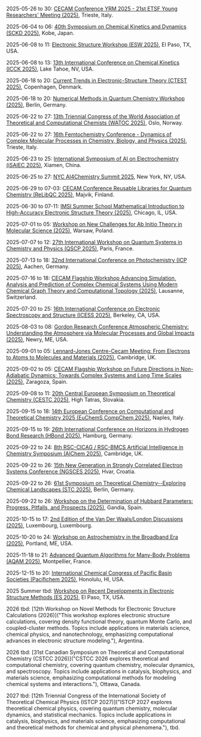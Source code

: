 2025-05-26 to 30: [CECAM Conference YRM 2025 - 21st ETSF Young Researchers\' Meeting (2025)](https://cecam.org/workshop-details/yrm-2025-21st-etsf-young-researchers-meeting-1430 "YRM 2025 focuses on computational quantum chemistry, covering electronic structure methods and excited-state dynamics. Topics include density functional theory, time-dependent simulations, and applications in materials and photochemistry, emphasizing young researchers’ contributions to quantum chemical modeling."), Trieste, Italy.

2025-06-04 to 06: [40th Symposium on Chemical Kinetics and Dynamics (SCKD 2025)](http://sckd.jp/40Kobe/index_e.php "SCKD 2025 explores chemical kinetics and dynamics, focusing on reaction mechanisms, quantum chemistry, and molecular dynamics. Topics include transition state theory, photochemical reactions, and applications in catalysis, emphasizing computational and experimental kinetic studies."), Kobe, Japan.

2025-06-08 to 11: [Electronic Structure Workshop (ESW 2025)](https://www.utep.edu/science/electronic-structure-workshop/ "ESW 2025 focuses on electronic structure, covering density functional theory, many-body methods, and quantum Monte Carlo. Topics include electronic correlations, excited states, and applications in materials and nanotechnology, emphasizing computational quantum chemistry advancements."), El Paso, TX, USA.

2025-06-08 to 13: [13th International Conference on Chemical Kinetics (ICCK 2025)](https://icck2025.lbl.gov "ICCK 2025 focuses on chemical kinetics, covering reaction mechanisms, computational kinetics, and experimental techniques. Topics include combustion, atmospheric chemistry, and catalysis, with applications in energy and environmental science, emphasizing kinetic modeling advancements."), Lake Tahoe, NV, USA.

2025-06-18 to 20: [Current Trends in Electronic-Structure Theory (CTEST 2025)](https://ctest2025.com "CTEST 2025 focuses on electronic-structure theory, covering density functional theory, many-body perturbation theory, and quantum Monte Carlo. Topics include correlated systems, excited states, and applications in materials and molecules, emphasizing computational quantum chemistry advancements."), Copenhagen, Denmark.

2025-06-18 to 20: [Numerical Methods in Quantum Chemistry Workshop (2025)](https://mrchemsoft.no/nmqc-2025/ "This workshop focuses on numerical methods in quantum chemistry, covering wavefunction methods, density functional theory, and high-performance computing. Topics include molecular dynamics, excited-state calculations, and applications in catalysis, emphasizing computational efficiency and accuracy."), Berlin, Germany.

2025-06-22 to 27: [13th Triennial Congress of the World Association of Theoretical and Computational Chemists (WATOC 2025)](http://watoc2025.no "WATOC 2025 explores theoretical and computational chemistry, covering quantum chemistry, molecular dynamics, and electronic structure methods. Topics include reaction mechanisms, materials design, and applications in catalysis and biology, emphasizing computational advancements in chemical sciences."), Oslo, Norway.

2025-06-22 to 27: [16th Femtochemistry Conference - Dynamics of Complex Molecular Processes in Chemistry, Biology, and Physics (2025)](https://indico.elettra.eu/event/44/ "This conference focuses on femtochemistry, covering ultrafast molecular dynamics, time-resolved spectroscopy, and photochemical reactions. Topics include electron transfer, protein dynamics, and applications in biophysics and materials, emphasizing experimental and computational ultrafast chemistry."), Trieste, Italy.

2025-06-23 to 25: [International Symposium of AI on Electrochemistry (iSAIEC 2025)](https://ai4ec.ac.cn/zh/event/isaiec_2025 "iSAIEC 2025 focuses on AI in electrochemistry, covering machine learning for reaction prediction, electrode design, and electrochemical modeling. Topics include battery optimization, electrocatalysis, and applications in energy storage, emphasizing AI-driven electrochemical advancements."), Xiamen, China.

2025-06-25 to 27: [NYC AI4Chemistry Summit 2025](https://wp.nyu.edu/sccpc/nyc-ai4chemistry-summit/ "This summit focuses on AI in chemistry, covering machine learning for molecular design, reaction prediction, and spectroscopy. Topics include generative models, quantum chemistry integration, and applications in drug discovery, emphasizing AI-driven chemical innovation and computation."), New York, NY, USA.

2025-06-29 to 07-03: [CECAM Conference Reusable Libraries for Quantum Chemistry (ReLibQC 2025)](https://helsinki.fi/en/conferences/reusable-libraries-quantum-chemistry-2025 "ReLibQC 2025 focuses on reusable quantum chemistry libraries, covering software frameworks, electronic structure calculations, and high-performance computing. Topics include modular code design, applications in molecular modeling, emphasizing open-source tools for quantum chemical simulations."), Majvik, Finland.

2025-06-30 to 07-11: [IMSI Summer School Mathematical Introduction to High-Accuracy Electronic Structure Theory (2025)](https://imsi.institute/activities/mathematical-introduction-to-high-accuracy-electronic-structure-theory/ "This summer school focuses on high-accuracy electronic structure theory, covering quantum Monte Carlo, coupled-cluster methods, and density functional theory. Topics include molecular simulations, materials properties, and applications in chemistry, emphasizing rigorous computational methods."), Chicago, IL, USA.

2025-07-01 to 05: [Workshop on New Challenges for Ab Initio Theory in Molecular Science (2025)](https://ncaitms.chem.uw.edu.pl/en/ "This workshop explores ab initio methods in quantum chemistry, covering coupled-cluster methods, quantum Monte Carlo, and electronic correlations. Topics include molecular spectroscopy, reaction mechanisms, and applications in materials, emphasizing high-precision computational chemistry techniques."), Warsaw, Poland.

2025-07-07 to 12: [27th International Workshop on Quantum Systems in Chemistry and Physics (QSCP 2025)](https://qscpxxvii.sciencesconf.org "QSCP 2025 explores quantum systems in chemistry and physics, covering electronic structure, molecular dynamics, and quantum Monte Carlo. Topics include reaction mechanisms, spectroscopy, and applications in materials and biophysics, emphasizing computational and theoretical quantum chemistry."), Paris, France.

2025-07-13 to 18: [32nd International Conference on Photochemistry (ICP 2025)](https://icp2025.de "ICP 2025 focuses on photochemistry, covering photoinduced reactions, excited-state dynamics, and time-resolved spectroscopy. Topics include photocatalysis, solar energy conversion, and applications in biology and materials, emphasizing experimental and computational photochemical research."), Aachen, Germany.

2025-07-16 to 18: [CECAM Flagship Workshop Advancing Simulation, Analysis and Prediction of Complex Chemical Systems Using Modern Chemical Graph Theory and Computational Topology (2025)](https://cecam.org/workshop-details/advancing-simulation-analysis-and-prediction-of-complex-chemical-systems-using-modern-chemical-graph-theory-and-computational-topology-1389 "This workshop focuses on chemical graph theory and computational topology, covering molecular graphs, topological descriptors, and complex system simulations. Topics include reaction networks, materials design, and applications in drug discovery, emphasizing advanced computational chemistry methods."), Lausanne, Switzerland.

2025-07-20 to 25: [16th International Conference on Electronic Spectroscopy and Structure (ICESS 2025)](https://icess-16.lbl.gov "ICESS 2025 focuses on electronic spectroscopy and structure, covering X-ray spectroscopy, photoelectron spectroscopy, and electronic properties. Topics include materials characterization, surface science, and applications in catalysis and nanotechnology, emphasizing experimental and computational spectroscopy techniques."), Berkeley, CA, USA.

2025-08-03 to 08: [Gordon Research Conference Atmospheric Chemistry: Understanding the Atmosphere via Molecular Processes and Global Impacts (2025)](https://grc.org/atmospheric-chemistry-conference/2025/ "This conference focuses on atmospheric chemistry, covering molecular reactions, aerosol dynamics, and climate impacts. Topics include photochemical processes, air quality modeling, and applications in environmental science, emphasizing experimental and computational atmospheric chemical research."), Newry, ME, USA.

2025-09-01 to 05: [Lennard-Jones Centre-Cecam Meeting: From Electrons to Atoms to Molecules and Materials (2025)](https://ljc.group.cam.ac.uk/dft-2025 "This meeting explores computational chemistry, covering density functional theory, molecular dynamics, and electronic structure. Topics include applications in catalysis, materials design, and biophysics, emphasizing computational methods for modeling chemical systems from electrons to macroscopic materials."), Cambridge, UK.

2025-09-02 to 05: [CECAM Flagship Workshop on Future Directions in Non-Adiabatic Dynamics: Towards Complex Systems and Long Time Scales (2025)](https://cecam.org/workshop-details/future-directions-in-non-adiabatic-dynamics-towards-complex-systems-and-long-time-scales-1413 "This workshop explores non-adiabatic dynamics, covering excited-state dynamics, electron-nuclear coupling, and time-dependent quantum methods. Topics include applications in photochemistry, materials science, and biophysics, emphasizing computational advances for long-timescale and complex chemical systems."), Zaragoza, Spain.

2025-09-08 to 11: [20th Central European Symposium on Theoretical Chemistry (CESTC 2025)](https://cestc2025.fchpt.stuba.sk "CESTC 2025 focuses on theoretical chemistry, covering quantum chemistry, molecular dynamics, and computational spectroscopy. Topics include applications in catalysis, drug design, and materials science, emphasizing computational methods for understanding chemical systems and reactions."), High Tatras, Slovakia.

2025-09-15 to 18: [14th European Conference on Computational and Theoretical Chemistry 2025 (EuChemS CompChem 2025)](https://eucompchem2025.unina.it "EuChemS CompChem 2025 focuses on computational chemistry, covering quantum chemistry, molecular dynamics, and cheminformatics. Topics include applications in drug discovery, catalysis, and materials science, emphasizing computational methods for modeling chemical systems and reactions."), Naples, Italy.

2025-09-15 to 19: [26th International Conference on Horizons in Hydrogen Bond Research (HBond 2025)](https://hbond2025.desy.de "HBond 2025 focuses on hydrogen bond research, covering molecular interactions, spectroscopy, and computational modeling. Topics include applications in biophysics, materials science, and chemical dynamics, emphasizing experimental and theoretical studies of hydrogen-bonded systems and their properties."), Hamburg, Germany.

2025-09-22 to 24: [8th RSC-CICAG / RSC-BMCS Artificial Intelligence in Chemistry Symposium (AIChem 2025)](https://rscbmcs.org/events/aichem8/ "AIChem 2025 explores AI in chemistry, covering machine learning for molecular design, reaction prediction, and cheminformatics. Topics include applications in drug discovery, materials science, and synthetic chemistry, emphasizing computational AI methods for chemical research and innovation."), Cambridge, UK.

2025-09-22 to 26: [15th New Generation in Strongly Correlated Electron Systems Conference (NGSCES 2025)](https://sites.google.com/view/ngsces2025/ "NGSCES 2025 explores strongly correlated electron systems, covering quantum Monte Carlo, dynamical mean-field theory, and topological phases. Topics include applications in superconductivity, magnetism, and quantum materials, emphasizing computational and theoretical studies of electron correlations."), Hvar, Croatia.

2025-09-22 to 26: [61st Symposium on Theoretical Chemistry--Exploring Chemical Landscapes (STC 2025)](https://bcp.fu-berlin.de/en/stc2025 "STC 2025 explores theoretical chemistry, covering potential energy surfaces, reaction dynamics, and quantum chemistry. Topics include applications in catalysis, photochemistry, and materials science, emphasizing computational methods for mapping and understanding chemical reaction landscapes."), Berlin, Germany.

2025-09-22 to 26: [Workshop on the Determination of Hubbard Parameters: Progress, Pitfalls, and Prospects (2025)](https://sites.google.com/view/hubbard-workshop-2025/home "This workshop explores Hubbard model parameters, covering computational methods, electronic structure, and strongly correlated systems. Topics include applications in high-Tc superconductors, quantum materials, and magnetism, emphasizing computational and theoretical approaches to Hubbard parameter determination."), Gandia, Spain.

2025-10-15 to 17: [2nd Edition of the Van Der Waals/London Discussions (2025)](https://vdwldiscussions.github.io "This workshop explores van der Waals interactions, covering dispersion forces, intermolecular potentials, and quantum chemistry. Topics include applications in molecular crystals, surface chemistry, and biophysics, emphasizing computational and theoretical methods for modeling non-covalent interactions."), Luxembourg, Luxembourg.

2025-10-20 to 24: [Workshop on Astrochemistry in the Broadband Era (2025)](https://web.cvent.com/event/680e9ab4-72cb-486c-941e-1ab343b052bf/summary "This workshop explores astrochemistry, covering molecular spectroscopy, chemical networks, and interstellar chemistry. Topics include applications in star formation, planetary atmospheres, and cosmology, emphasizing computational and observational methods for understanding chemical processes in the broadband astronomical era."), Portland, ME, USA.

2025-11-18 to 21: [Advanced Quantum Algorithms for Many-Body Problems (AQAM 2025)](https://indico.ijclab.in2p3.fr/event/11479/ "AQAM 2025 focuses on quantum algorithms for many-body problems, covering quantum Monte Carlo, tensor networks, and variational methods. Topics include applications in quantum chemistry, condensed matter, and materials science, emphasizing computational quantum techniques for complex many-body systems."), Montpellier, France.

2025-12-15 to 20: [International Chemical Congress of Pacific Basin Societies (Pacifichem 2025)](https://pacifichem.org "Pacifichem 2025 explores chemistry, covering quantum chemistry, spectroscopy, and materials chemistry. Topics include applications in catalysis, energy storage, and biophysics, emphasizing experimental and computational advances in chemical sciences across the Pacific Basin region."), Honolulu, HI, USA.

2025 Summer tbd: [Workshop on Recent Developments in Electronic Structure Methods (ES 2025)](https://mcc.illinois.edu/workshops/electronicstructure/ "ES 2025 focuses on electronic structure methods, covering density functional theory, coupled-cluster methods, and quantum Monte Carlo. Topics include applications in materials science, chemical physics, and nanotechnology, emphasizing computational advances in electronic structure calculations."), El Paso, TX, USA.

2026 tbd: [12th Workshop on Novel Methods for Electronic Structure Calculations (2026)]("This workshop explores electronic structure calculations, covering density functional theory, quantum Monte Carlo, and coupled-cluster methods. Topics include applications in materials science, chemical physics, and nanotechnology, emphasizing computational advances in electronic structure modeling."), Argentina.

2026 tbd: [31st Canadian Symposium on Theoretical and Computational Chemistry (CSTCC 2026)]("CSTCC 2026 explores theoretical and computational chemistry, covering quantum chemistry, molecular dynamics, and spectroscopy. Topics include applications in catalysis, biophysics, and materials science, emphasizing computational methods for modeling chemical systems and interactions."), Ottawa, Canada.

2027 tbd: [12th Triennial Congress of the International Society of Theoretical Chemical Physics (ISTCP 2027)]("ISTCP 2027 explores theoretical chemical physics, covering quantum chemistry, molecular dynamics, and statistical mechanics. Topics include applications in catalysis, biophysics, and materials science, emphasizing computational and theoretical methods for chemical and physical phenomena."), tbd.

